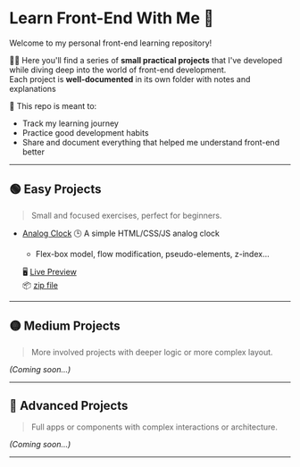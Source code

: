 # Learn Front-End With Me 🚀

Welcome to my personal front-end learning repository! 

👩‍💻 Here you'll find a series of **small practical projects** that I've developed while diving deep into the world of front-end development.  
Each project is **well-documented** in its own folder with notes and explanations 

🫡 This repo is meant to:
- Track my learning journey
- Practice good development habits
- Share and document everything that helped me understand front-end better

---

## 🟢 Easy Projects

> Small and focused exercises, perfect for beginners.

- [Analog Clock](./analog-clock) 🕒 
  A simple HTML/CSS/JS analog clock
  - Flex-box model, flow modification, pseudo-elements, z-index... 
  
  🖥️ [Live Preview](https://soviji13.github.io/Learn-FrontEnd-with-me/analog-clock/)  
  📦 [zip file](https://github.com/Soviji13/Learn-FrontEnd-with-me/raw/refs/heads/main/analog-clock/analogClock.zip)



---

## 🟡 Medium Projects

> More involved projects with deeper logic or more complex layout.

_(Coming soon...)_

---

## 🔴 Advanced Projects

> Full apps or components with complex interactions or architecture.

_(Coming soon...)_

---